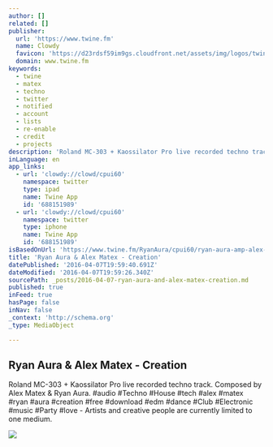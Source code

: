 ```yaml
---
author: []
related: []
publisher:
  url: 'https://www.twine.fm'
  name: Clowdy
  favicon: 'https://d23rdsf59im9gs.cloudfront.net/assets/img/logos/twine-icon.png'
  domain: www.twine.fm
keywords:
  - twine
  - matex
  - techno
  - twitter
  - notified
  - account
  - lists
  - re-enable
  - credit
  - projects
description: 'Roland MC-303 + Kaossilator Pro live recorded techno track. Composed by Alex Matex & Ryan Aura. #audio #Techno #House #tech #alex #matex #ryan #aura #creation #free #download #edm #dance #Club #Electronic #music #Party #love - Artists and creative people are currently limited to one medium.'
inLanguage: en
app_links:
  - url: 'clowdy://clowd/cpui60'
    namespace: twitter
    type: ipad
    name: Twine App
    id: '688151989'
  - url: 'clowdy://clowd/cpui60'
    namespace: twitter
    type: iphone
    name: Twine App
    id: '688151989'
isBasedOnUrl: 'https://www.twine.fm/RyanAura/cpui60/ryan-aura-amp-alex-matex-creation'
title: 'Ryan Aura & Alex Matex - Creation'
datePublished: '2016-04-07T19:59:40.691Z'
dateModified: '2016-04-07T19:59:26.340Z'
sourcePath: _posts/2016-04-07-ryan-aura-and-alex-matex-creation.md
published: true
inFeed: true
hasPage: false
inNav: false
_context: 'http://schema.org'
_type: MediaObject

---
```

<article style=""><h1>Ryan Aura &amp; Alex Matex - Creation</h1><p>Roland MC-303 + Kaossilator Pro live recorded techno track. Composed by Alex Matex &amp; Ryan Aura. #audio #Techno #House #tech #alex #matex #ryan #aura #creation #free #download #edm #dance #Club #Electronic #music #Party #love - Artists and creative people are currently limited to one medium.</p><img src="http://d2yheu4zwsv3s4.cloudfront.net/b89eed16792c064272b8f744f97d9aa5/213466/2cbbcd30-0fd3-11e5-b0d3-619ae7ac6265/405x405.jpg" /></article>